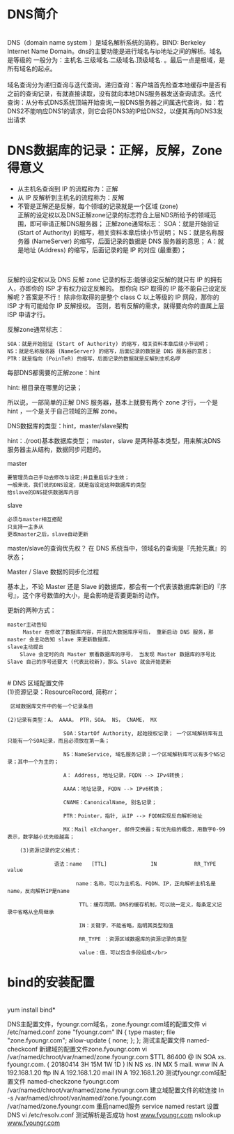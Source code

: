 # DNS简介
<br> DNS（domain name system ）是域名解析系统的简称，BIND: Berkeley Internet Name Domain。dns的主要功能是进行域名与ip地址之间的解析。域名是等级的
一般分为：主机名.三级域名.二级域名.顶级域名. 。最后一点是根域，是所有域名的起点。</br><br>域名查询分为递归查询与迭代查询。递归查询：客户端首先检查本地缓存中是否有之前的查询记录，有就直接读取，没有就向本地DNS服务器发送查询请求。迭代查询：从分布式DNS系统顶端开始查询,一般DNS服务器之间属迭代查询，如：若DNS2不能响应DNS1的请求，则它会将DNS3的IP给DNS2，以便其再向DNS3发出请求</br>

#  DNS数据库的记录：正解，反解，Zone得意义
* 从主机名查询到 IP 的流程称为：正解
* 从 IP 反解析到主机名的流程称为：反解
* 不管是正解还是反解，每个领域的记录就是一个区域 (zone)
<br>正解的设定权以及DNS正解zone记录的标志符合上层NDS所给予的领域范围，即可申请正解DNS服务器；
正解zone通常标志：
    SOA：就是开始验证 (Start of Authority) 的缩写，相关资料本章后续小节说明；
    NS：就是名称服务器 (NameServer) 的缩写，后面记录的数据是 DNS 服务器的意思；
    A：就是地址 (Address) 的缩写，后面记录的是 IP 的对应 (最重要)；
</br>
<br>反解的设定权以及 DNS 反解 zone 记录的标志:能够设定反解的就只有 IP 的拥有人，亦即你的 ISP 才有权力设定反解的。
那你向 ISP 取得的 IP 能不能自己设定反解呢？答案是不行！
除非你取得的是整个 class C 以上等级的 IP 网段，那你的 ISP 才有可能给你 IP 反解授权。
否则，若有反解的需求，就得要向你的直属上层 ISP 申请才行。
 
反解zone通常标志：

    SOA：就是开始验证 (Start of Authority) 的缩写，相关资料本章后续小节说明；
    NS：就是名称服务器 (NameServer) 的缩写，后面记录的数据是 DNS 服务器的意思；
    PTR：就是指向 (PoinTeR) 的缩写，后面记录的数据就是反解到主机名啰

 
每部DNS都需要的正解zone：hint
 
hint:
根目录在哪里的记录；
 
所以说，一部简单的正解 DNS 服务器，基本上就要有两个 zone 才行，一个是hint ，一个是关于自己领域的正解 zone。
 
 
DNS数据库的类型：hint，master/slave架构
 
hint：.(root)基本数据库类型；
master，slave 是两种基本类型，用来解决DNS服务器主从结构，数据同步问题的。
 
master

    要管理员自己手动去修改与设定;并且重启后才生效；
    一般来说，我们说的DNS设定，就是指设定这种数据库的类型
    给slave的DNS提供数据库内容

 
slave

    必须与master相互搭配
    只支持一主多从
    更改master之后，slave自动更新

 
master/slave的查询优先权？
在 DNS 系统当中，领域名的查询是『先抢先赢』的状态；
 
 
Master / Slave 数据的同步化过程
 
基本上，不论 Master 还是 Slave 的数据库，都会有一个代表该数据库新旧的『序号』，这个序号数值的大小，是会影响是否要更新的动作。
 
更新的两种方式：

    master主动告知
         Master 在修改了数据库内容，并且加大数据库序号后， 重新启动 DNS 服务，那 master 会主动告知 slave 来更新数据库，
    slave主动提出
        Slave 会定时的向 Master 察看数据库的序号， 当发现 Master 数据库的序号比 Slave 自己的序号还要大 (代表比较新)，那么 Slave 就会开始更新

 </br>
 # DNS 区域配置文件
 <br>  (1)资源记录：ResourceRecord, 简称rr；

     区域数据库文件中的每一个记录条目

    (2)记录有类型：A， AAAA， PTR，SOA， NS， CNAME， MX

                      SOA：StartOf Authority, 起始授权记录； 一个区域解析库有且只能有一个SOA记录，而且必须放在第一条；

                      NS：NameService, 域名服务记录；一个区域解析库可以有多个NS记录；其中一个为主的；

                      A： Address, 地址记录，FQDN --> IPv4转换；

                      AAAA：地址记录, FQDN --> IPv6转换；

                      CNAME：CanonicalName, 别名记录；

                      PTR：Pointer，指针, 从IP --> FQDN实现反向解析地址

                      MX：Mail eXchanger, 邮件交换器；有优先级的概念，用数字0-99表示，数字越小优先级越高；

        (3)资源记录的定义格式：

                   语法：name   [TTL]              IN            RR_TYPE              value

                          name：名称，可以为主机名、FQDN、IP，正向解析主机名是name，反向解析IP是name

                           TTL：缓存周期。DNS的缓存机制，可以统一定义，每条定义记录中省略从全局继承

                           IN：关键字，不能省略，指明其类型和值

                           RR_TYPE ：资源区域数据库的资源记录的类型

                           value：值，可以包含多段组成</br>
# bind的安装配置
<br>yum install bind*


DNS主配置文件，fyoungr.com域名，zone.fyoungr.com域的配置文件
vi /etc/named.conf
zone "fyoungr.com" IN {
     type master;
     file "zone.fyoungr.com";
      allow-update { none; };
};
测试主配置文件
named-checkconf
新建域的配置文件zone.fyoungr.com
vi /var/named/chroot/var/named/zone.fyoungr.com
$TTL 86400
@         IN   SOA xs.  fyoungr.com. (
                                                 20180414
                                                 3H
                                                 15M
                                                 1W
                                                 1D
                                                )
          IN  NS  xs.
          IN  MX 5 mail.
www       IN  A   192.168.1.20
ftp       IN  A   192.168.1.20
mail      IN  A   192.168.1.20
测试fyoungr.com域配置文件
named-checkzone fyoungr.com  /var/named/chroot/var/named/zone.fyoungr.com
建立域配置文件的软连接
ln -s /var/named/chroot/var/named/zone.fyoungr.com  /var/named/zone.fyoungr.com
重启named服务
service named  restart
设置DNS
vi /etc/resolv.conf
测试解析是否成功
host www.fyoungr.com
nslookup www.fyoungr.com </br>
 
 
